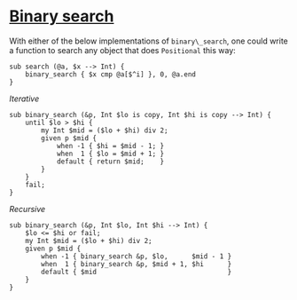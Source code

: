 [1]: http://rosettacode.org/wiki/Binary_search

# [Binary search][1]

With either of the below implementations of `binary\_search`, one could write a function to search any object that does `Positional` this way:

```perl6
sub search (@a, $x --> Int) {
    binary_search { $x cmp @a[$^i] }, 0, @a.end
}
```


*Iterative*

```perl6
sub binary_search (&p, Int $lo is copy, Int $hi is copy --> Int) {
    until $lo > $hi {
        my Int $mid = ($lo + $hi) div 2;
        given p $mid {
            when -1 { $hi = $mid - 1; } 
            when  1 { $lo = $mid + 1; }
            default { return $mid;    }
        }
    }
    fail;
}
```


*Recursive*

```perl6
sub binary_search (&p, Int $lo, Int $hi --> Int) {
    $lo <= $hi or fail;
    my Int $mid = ($lo + $hi) div 2;
    given p $mid {
        when -1 { binary_search &p, $lo,      $mid - 1 } 
        when  1 { binary_search &p, $mid + 1, $hi      }
        default { $mid                                 }
    }
}
```